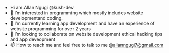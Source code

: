 - Hi am Allan Ngugi  @kush-dev 
- 👀 I’m interested in programming which mostly includes website developmentand coding.
- 🌱 I’m currently learning app development and have an experience of website programming for over 2 years 
- 💞️ I’m looking to collaborate on website development ethical hacking tips and app deveopment
- 📫 How to reach me and feel free to talk to me @allanngugi7@gmail.com

<!---
kush-dev/kush-dev is a ✨ special ✨ repository because its `README.md` (this file) appears on your GitHub profile.
You can click the Preview link to take a look at your changes.
--->
